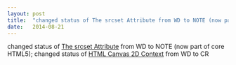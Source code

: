 ```yaml
---
layout: post
title:  "changed status of The srcset Attribute from WD to NOTE (now part of core HTML5); changed status of HTML Canvas 2D Context from WD to CR"
date:   2014-08-21
---
```


changed status of [The srcset Attribute](/spec/html-srcset) from WD to NOTE (now part of core HTML5); changed status of [HTML Canvas 2D Context](/spec/2dcontext) from WD to CR

